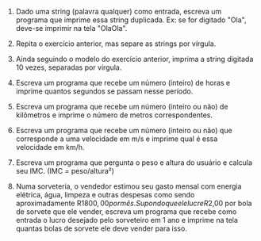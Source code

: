 1. Dado uma string (palavra qualquer) como entrada, escreva um
programa que imprime essa string duplicada. Ex: se for digitado
"Ola", deve-se imprimir na tela "OlaOla".

2. Repita o exercício anterior, mas separe as strings por vírgula.

3. Ainda seguindo o modelo do exercício anterior, imprima a
string digitada 10 vezes, separadas por vírgula.

4. Escreva um programa que recebe um número (inteiro) de horas e
imprime quantos segundos se passam nesse período.

5. Escreva um programa que recebe um número (inteiro ou não) de
kilômetros e imprime o número de metros correspondentes.

6. Escreva um programa que recebe um número (inteiro ou não) que
corresponde a uma velocidade em m/s e imprime qual é essa velocidade
em km/h.

7. Escreva um programa que pergunta o peso e altura do usuário
e calcula seu IMC. (IMC = peso/altura²)

8. Numa sorveteria, o vendedor estimou seu gasto mensal com energia
elétrica, água, limpeza e outras despesas como sendo aproximadamente
R$1800,00 por mês. Supondo que ele lucre R$2,00 por bola de sorvete
que ele vender, escreva um programa que recebe como entrada o lucro
desejado pelo sorveteiro em 1 ano e imprime na tela quantas bolas de
sorvete ele deve vender para isso.
